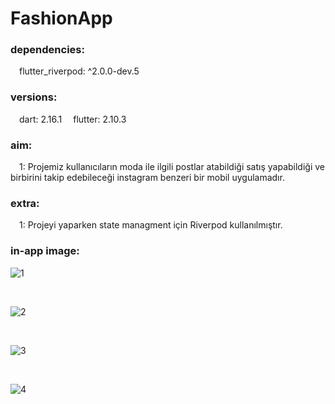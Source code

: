 # FashionApp
<h3> dependencies: </h3>
&emsp;flutter_riverpod: ^2.0.0-dev.5

<h3> versions: </h3>
&emsp;dart: 2.16.1
&emsp;flutter: 2.10.3
<h3> aim: </h3>
&emsp;1: Projemiz kullanıcıların moda ile ilgili postlar atabildiği satış yapabildiği ve birbirini takip edebileceği instagram  benzeri bir mobil uygulamadır.

<h3> extra: </h3>
&emsp;1: Projeyi yaparken state managment için Riverpod kullanılmıştır.

<h3> in-app image: </h3>

![1](https://user-images.githubusercontent.com/80161667/161384412-8d435893-20fa-4f45-bcf8-24a2433ca2ef.png)

<br>

![2](https://user-images.githubusercontent.com/80161667/161384423-93ce79d2-3eb8-496e-81aa-4e308a26f309.png)

<br>

![3](https://user-images.githubusercontent.com/80161667/161384425-2677463a-7f37-4d08-9211-966aef87f6e1.png)

<br>
 
![4](https://user-images.githubusercontent.com/80161667/161384429-6034e9b1-3932-4fe8-b8fe-2095c42bb9c0.png)
 
